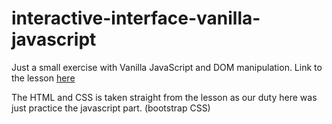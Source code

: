 # interactive-interface-vanilla-javascript

Just a small exercise with Vanilla JavaScript and DOM manipulation.
Link to the lesson [here](https://www.youtube.com/watch?v=i37KVt_IcXw&list=PLillGF-RfqbYE6Ik_EuXA2iZFcE082B3s&index=6)

The HTML and CSS is taken straight from the lesson as our duty here was just practice the javascript part. (bootstrap CSS)